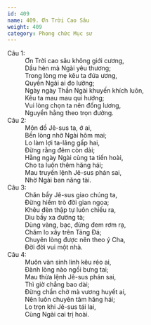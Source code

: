 ```yaml
---
id: 409
name: 409. Ơn Trời Cao Sâu
weight: 409
category: Phong chức Mục sư
---
```

<dl><dt>Câu 1:</dt><dd data-verse="1">Ơn Trời cao sâu không giới cương, <br/>Dầu hèn mà Ngài yêu thương; <br/>Trong lòng mẹ kêu ta đứa ương, <br/>Quyền Ngài ai đo lường; <br/>Ngày ngày Thần Ngài khuyến khích luôn, <br/>Kêu ta mau mau qui hướng; <br/>Vui lòng chọn ta nên đống lương, <br/>Nguyền hằng theo trọn đường. </dd><dt>Câu 2:</dt><dd data-verse="2">Môn đồ Jê-sus ta, ớ ai, <br/>Bền lòng nhờ Ngài hôm mai; <br/>Lo làm lợi ta-lâng gấp hai, <br/>Đừng rằng đêm còn dài; <br/>Hằng ngày Ngài cùng ta tiến hoài, <br/>Cho ta luôn thêm hăng hái; <br/>Mau truyền lệnh Jê-sus phán sai, <br/>Nhờ Ngài ban năng tài. </dd><dt>Câu 3:</dt><dd data-verse="3">Chăn bầy Jê-sus giao chúng ta, <br/>Đừng hiềm trò đời gian ngoa; <br/>Khêu đèn thập tự luôn chiếu ra, <br/>Dìu bầy xa đường tà; <br/>Dùng vàng, bạc, đừng đem rơm rạ, <br/>Chăm lo xây trên Tảng Đá; <br/>Chuyên lòng được nên theo ý Cha, <br/>Đời đời vui một nhà. </dd><dt>Câu 4:</dt><dd data-verse="4">Muôn vàn sinh linh kêu réo ai, <br/>Đành lòng nào ngồi bưng tai; <br/>Mau thừa lệnh Jê-sus phán sai, <br/>Thì giờ chẳng bao dài; <br/>Đừng chần chờ mà vương huyết ai, <br/>Nên luôn chuyên tâm hăng hái; <br/>Lo trọn khi Jê-sus tái lai, <br/>Cùng Ngài cai trị hoài. </dd></dl>
